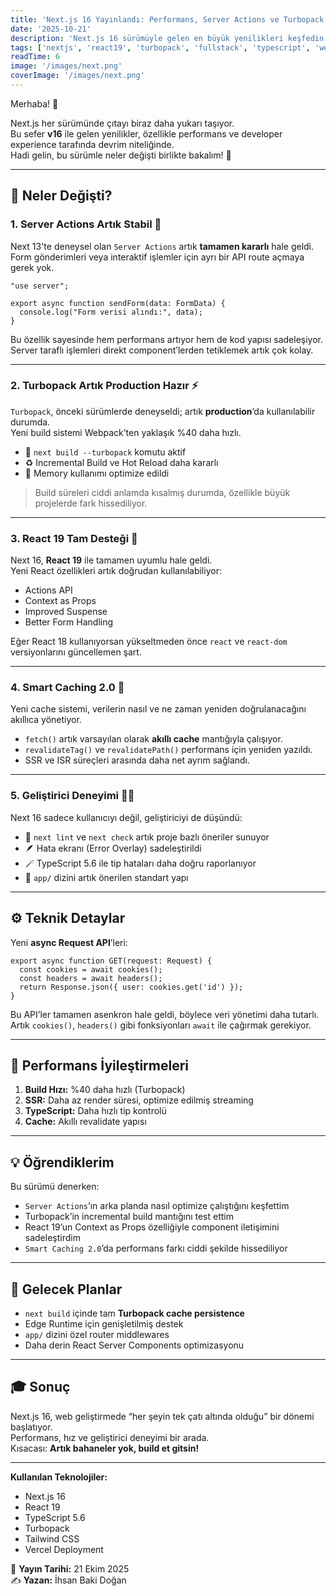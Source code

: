 ```yaml
---
title: 'Next.js 16 Yayınlandı: Performans, Server Actions ve Turbopack Devri Başladı!'
date: '2025-10-21'
description: 'Next.js 16 sürümüyle gelen en büyük yenilikleri keşfedin: React 19 desteği, stabil Server Actions, geliştirilmiş Turbopack ve akıllı caching sistemi.'
tags: ['nextjs', 'react19', 'turbopack', 'fullstack', 'typescript', 'web geliştirme', 'güncellemeler']
readTime: 6
image: '/images/next.png'
coverImage: '/images/next.png'
---
```


Merhaba! 👋  

Next.js her sürümünde çıtayı biraz daha yukarı taşıyor.  
Bu sefer **v16** ile gelen yenilikler, özellikle performans ve developer experience tarafında devrim niteliğinde.  
Hadi gelin, bu sürümle neler değişti birlikte bakalım! 🚀

---

## 🎯 Neler Değişti?

### 1. Server Actions Artık Stabil 💪

Next 13'te deneysel olan `Server Actions` artık **tamamen kararlı** hale geldi.  
Form gönderimleri veya interaktif işlemler için ayrı bir API route açmaya gerek yok.

```tsx
"use server";

export async function sendForm(data: FormData) {
  console.log("Form verisi alındı:", data);
}
```

Bu özellik sayesinde hem performans artıyor hem de kod yapısı sadeleşiyor.  
Server taraflı işlemleri direkt component’lerden tetiklemek artık çok kolay.

---

### 2. Turbopack Artık Production Hazır ⚡

`Turbopack`, önceki sürümlerde deneyseldi; artık **production**’da kullanılabilir durumda.  
Yeni build sistemi Webpack’ten yaklaşık %40 daha hızlı.

- 🚀 `next build --turbopack` komutu aktif  
- ♻️ Incremental Build ve Hot Reload daha kararlı  
- 🧠 Memory kullanımı optimize edildi

> Build süreleri ciddi anlamda kısalmış durumda, özellikle büyük projelerde fark hissediliyor.

---

### 3. React 19 Tam Desteği 🎉

Next 16, **React 19** ile tamamen uyumlu hale geldi.  
Yeni React özellikleri artık doğrudan kullanılabiliyor:

- Actions API  
- Context as Props  
- Improved Suspense  
- Better Form Handling  

Eğer React 18 kullanıyorsan yükseltmeden önce `react` ve `react-dom` versiyonlarını güncellemen şart.

---

### 4. Smart Caching 2.0 🔄

Yeni cache sistemi, verilerin nasıl ve ne zaman yeniden doğrulanacağını akıllıca yönetiyor.

- `fetch()` artık varsayılan olarak **akıllı cache** mantığıyla çalışıyor.  
- `revalidateTag()` ve `revalidatePath()` performans için yeniden yazıldı.  
- SSR ve ISR süreçleri arasında daha net ayrım sağlandı.

---

### 5. Geliştirici Deneyimi 👨‍💻

Next 16 sadece kullanıcıyı değil, geliştiriciyi de düşündü:

- 🧩 `next lint` ve `next check` artık proje bazlı öneriler sunuyor  
- 🪶 Hata ekranı (Error Overlay) sadeleştirildi  
- 🪄 TypeScript 5.6 ile tip hataları daha doğru raporlanıyor  
- 🧱 `app/` dizini artık önerilen standart yapı

---

## ⚙️ Teknik Detaylar

Yeni **async Request API**’leri:

```tsx
export async function GET(request: Request) {
  const cookies = await cookies();
  const headers = await headers();
  return Response.json({ user: cookies.get('id') });
}
```

Bu API’ler tamamen asenkron hale geldi, böylece veri yönetimi daha tutarlı.  
Artık `cookies()`, `headers()` gibi fonksiyonları `await` ile çağırmak gerekiyor.

---

## 🚀 Performans İyileştirmeleri

1. **Build Hızı:** %40 daha hızlı (Turbopack)  
2. **SSR:** Daha az render süresi, optimize edilmiş streaming  
3. **TypeScript:** Daha hızlı tip kontrolü  
4. **Cache:** Akıllı revalidate yapısı  

---

## 💡 Öğrendiklerim

Bu sürümü denerken:
- `Server Actions`’ın arka planda nasıl optimize çalıştığını keşfettim  
- Turbopack’in incremental build mantığını test ettim  
- React 19’un Context as Props özelliğiyle component iletişimini sadeleştirdim  
- `Smart Caching 2.0`’da performans farkı ciddi şekilde hissediliyor  

---

## 🔮 Gelecek Planlar

- `next build` içinde tam **Turbopack cache persistence**  
- Edge Runtime için genişletilmiş destek  
- `app/` dizini özel router middlewares  
- Daha derin React Server Components optimizasyonu  

---

## 🎓 Sonuç

Next.js 16, web geliştirmede “her şeyin tek çatı altında olduğu” bir dönemi başlatıyor.  
Performans, hız ve geliştirici deneyimi bir arada.  
Kısacası: **Artık bahaneler yok, build et gitsin!**

---

**Kullanılan Teknolojiler:**
- Next.js 16  
- React 19  
- TypeScript 5.6  
- Turbopack  
- Tailwind CSS  
- Vercel Deployment  

📅 **Yayın Tarihi:** 21 Ekim 2025  
✍️ **Yazan:** İhsan Baki Doğan
